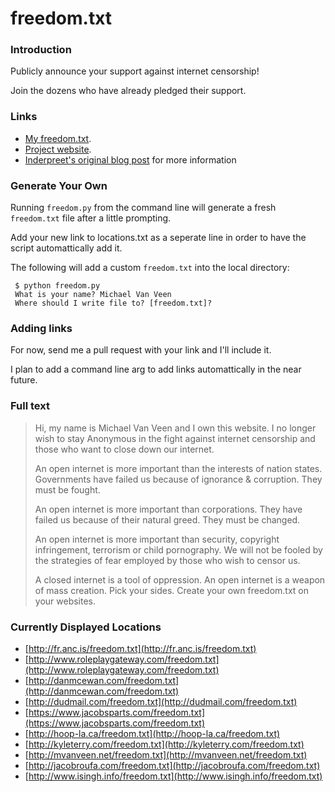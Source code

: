 freedom.txt
===========

### Introduction

Publicly announce your support against internet censorship!  

Join the dozens who have already pledged their support.

### Links 

* [My freedom.txt](http://www.mvanveen.net/freedom.txt).
* [Project website](http://wastedcode.com/freedom/).
* [Inderpreet's  original blog post][isingh] for more information

### Generate Your Own

Running `freedom.py` from the command line will generate a fresh `freedom.txt` 
file after a little prompting.

Add your new link to locations.txt as a seperate line in order to have the script 
automattically add it.

The following will add a custom `freedom.txt` into the local directory:

     $ python freedom.py 
     What is your name? Michael Van Veen
     Where should I write file to? [freedom.txt]? 

### Adding links

For now, send me a pull request with your link and I'll include it.

I plan to add a command line arg to add links automattically in the near future.

### Full text

> Hi, my name is Michael Van Veen and I own this website. I no longer wish to
> stay Anonymous in the fight against internet censorship and those who want to
> close down our internet.
> 
> An open internet is more important than the interests of nation states.
> Governments have failed us because of ignorance & corruption. They must be
> fought.
> 
> An open internet is more important than corporations. They have failed us
> because of their natural greed. They must be changed.
> 
> An open internet is more important than security, copyright infringement,
> terrorism or child pornography. We will not be fooled by the strategies of
> fear employed by those who wish to censor us.
> 
> A closed internet is a tool of oppression. An open internet is a weapon of
> mass creation. Pick your sides. Create your own freedom.txt on your websites.

### Currently Displayed Locations

* [http://fr.anc.is/freedom.txt](http://fr.anc.is/freedom.txt)
* [http://www.roleplaygateway.com/freedom.txt](http://www.roleplaygateway.com/freedom.txt)
* [http://danmcewan.com/freedom.txt](http://danmcewan.com/freedom.txt)
* [http://dudmail.com/freedom.txt](http://dudmail.com/freedom.txt)
* [https://www.jacobsparts.com/freedom.txt](https://www.jacobsparts.com/freedom.txt)
* [http://hoop-la.ca/freedom.txt](http://hoop-la.ca/freedom.txt)
* [http://kyleterry.com/freedom.txt](http://kyleterry.com/freedom.txt)
* [http://mvanveen.net/freedom.txt](http://mvanveen.net/freedom.txt)
* [http://jacobroufa.com/freedom.txt](http://jacobroufa.com/freedom.txt)
* [http://www.isingh.info/freedom.txt](http://www.isingh.info/freedom.txt)

[isingh]: http://www.isingh.info/blog/2012/01/22/support-an-open-internet-create-your-own-freedom-txt/trackback/
[freedomtxt]: http://mvanveen.net/freedom.txt

